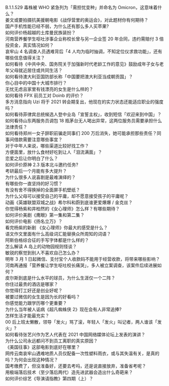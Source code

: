 B.1.1.529 毒株被 WHO 紧急列为「需担忧变种」并命名为 Omicron，这意味着什么？  
姜文或要拍摄抗美援朝电影《战俘营里的奥运会》，对此题材你有何期待？  
国产手机性能已经不弱，为什么还有那么多人买苹果?  
如何评价杨超越的土库曼民族装扮？  
河南营养餐学生呕吐涉事企业称校长曾与另一企业签 20 年合同，违约需赔付 3 倍投资金，真实情况如何？  
哀牢山 4 名调查人员遇难背后「4 人均为临时抽调，不知定位仪求救功能」，还有哪些信息值得关注？  
如何看待《中共中央、国务院关于加强新时代老龄工作的意见》鼓励成年子女与老年父母就近居住或共同生活？  
如何看待澳大利亚国防部长称「中国要把澳大利亚当成朝贡国」？  
你心目中的中国十大城市排行？  
无忧无虑且家里有钱漂亮的女生是什么样的？  
如何看待 FPX 前员工对 Doinb 的评价？  
多方消息指向 Uzi 将于 2021 转会期复出，他现在的实力状态还能适应职业的强度吗？  
如何看待菲律宾总统候选人登中业岛「宣誓主权」，收到短信「欢迎来到中国」？  
如何看待山东两服务员调包 18 瓶茅台无人喝出异常，这两位服务员需要承担什么法律责任？  
如何看待郑州一女子辞职前骗走同事们 200 万后消失，她可能承担那些责任？同事间借款需要注意哪些事宜？  
对于中年人来说，哪些渠道比较好找工作？  
方便面里，放什么食材好吃到让人「泪流满面」？  
恋爱之后让你明白了什么？  
如何评价原神 2.3 版本北斗邀约任务?  
考研最后一个月能有多大提升？  
为什么很多人说喜剧是最难演绎的？  
有哪些你一直坚持的好习惯？  
有没有舍不得换掉的全面屏手机壁纸？  
为什么父母可以接受自己的平庸，却不愿意接受孩子的平庸呢？  
动画《英雄联盟双城之战》希尔科和蔚到底谁更爱爆爆 / 金克丝？  
你觉得杨紫和井柏然的《女心理师》怎么样？有哪些期待？  
如何评价美剧《鹰眼》第一集和第二集？  
如何评价电影《扬名立万》？  
看完杨紫的新剧 《女心理师》你最大的感受是什么？  
语文作文里面有什么高级词汇能替换众所周知的词语？  
阿斯伯格综合征的手写字体都是什么样的？  
怎么解读 A 岛上的动物园规则怪谈？  
敏锐的察觉到别人不喜欢自己怎么办？  
明年 3 月 1 日起微信、支付宝个人收款码不能用于经营收款，将带来哪些影响？  
河南再通报「营养餐让学生呕吐校长痛哭」，多人被立案调查，该案件后续进展如何？  
皮尔斯到底是什么水平的球员，为什么生涯仅一个二阵？  
你住过最贵的酒店是哪家？  
你觉得打工好还是创业好呢？  
被要过微信的女生是因为长的好看吗？  
你感觉能力跟学历哪个更重要？  
为什么当年被人诟病《超凡蜘蛛侠 2》现在会有人非常追捧?  
怎样生活才能最充实？  
00 后上班太懒散，领导「发火」骂了滚，年轻人「发火」叫记者，两人谁该「发火」?  
如何看待张艺兴作为艺人代表在 2021 中国网络媒体论坛上发表的演讲？  
为什么公司永远都问不到员工离职的真实原因？  
《美国往事》这部电影到底好在哪里？  
网传云南哀牢山遇难地质人员仅配备一次性塑料雨衣，或与其失温有关，是真的吗？为何会出现这种情况？  
国考缴费了，但没准备好，还要去考吗，还是说直接放弃，准备省考呢？  
用极端落后技术（至少落后两代）造先进武器会造出什么奇葩来？  
如何评价综艺《导演请指教》第四期（上）？  
